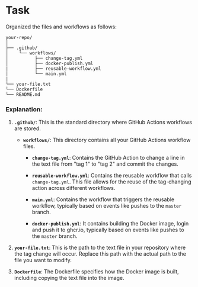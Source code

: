 # Task

Organized the files and workflows as follows:

```
your-repo/
│
├── .github/
│    └── workflows/
│          ├── change-tag.yml
│          ├── docker-publish.yml
|          ├── reusable-workflow.yml
│          └── main.yml
| 
└── your-file.txt
└── Dockerfile
└── README.md
```

### Explanation:

1. **`.github/`**: This is the standard directory where GitHub Actions workflows are stored.

   - **`workflows/`**: This directory contains all your GitHub Actions workflow files.

     - **`change-tag.yml`**: Contains the GitHub Action to change a line in the text file from "tag 1" to "tag 2" and commit the changes. 

     - **`reusable-workflow.yml`**: Contains the reusable workflow that calls `change-tag.yml`. This file allows for the reuse of the tag-changing action across different workflows.

     - **`main.yml`**: Contains the workflow that triggers the reusable workflow, typically based on events like pushes to the `master` branch.

     - **`docker-publish.yml`**: It contains building the Docker image, login and push it to ghcr.io, typically based on events like pushes to the `master` branch.

2. **`your-file.txt`**: This is the path to the text file in your repository where the tag change will occur. Replace this path with the actual path to the file you want to modify.

3. **`Dockerfile`**: The Dockerfile specifies how the Docker image is built, including copying the text file into the image.
